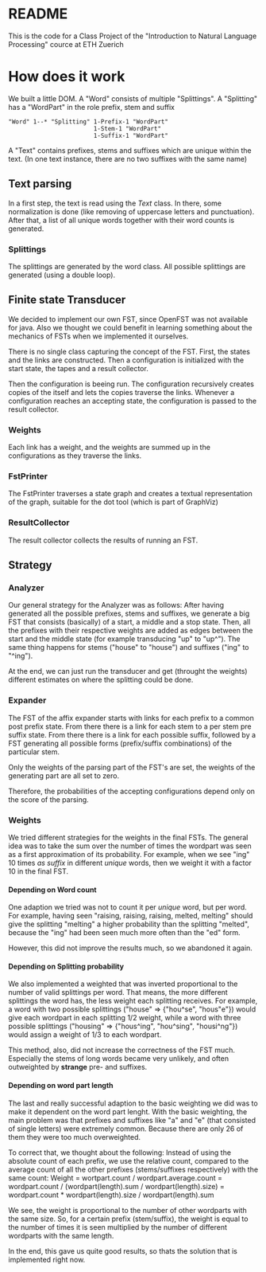 # README

This is the code for a Class Project of the "Introduction to Natural Language Processing" cource at ETH Zuerich

# How does it work
We built a little DOM. A "Word" consists of multiple "Splittings". A "Splitting" has a "WordPart" in the role
prefix, stem and suffix


	"Word" 1--* "Splitting" 1-Prefix-1 "WordPart"
    	                	1-Stem-1 "WordPart"
        	            	1-Suffix-1 "WordPart"

A "Text" contains prefixes, stems and suffixes which are unique within the text. (In one text instance,
there are no two suffixes with the same name)


## Text parsing

In a first step, the text is read using the *Text* class. In there, some normalization is done (like
removing of uppercase letters and punctuation). After that, a list of all unique words together
with their word counts is generated.

### Splittings

The splittings are generated by the word class. All possible splittings are generated
(using a double loop).

## Finite state Transducer

We decided to implement our own FST, since OpenFST was not available for java. Also we thought we could
benefit in learning something about the mechanics of FSTs when we implemented it ourselves.

There is no single class capturing the concept of the FST. First, the states and the links are 
constructed. Then a configuration is initialized with the start state, the tapes and a result collector.

Then the configuration is beeing run. The configuration recursively creates copies of the itself
and lets the copies traverse the links. Whenever a configuration reaches an accepting state, the 
configuration is passed to the result collector.  
 
### Weights
Each link has a weight, and the weights are summed up in the configurations as they traverse the links.

### FstPrinter
The FstPrinter traverses a state graph and creates a textual representation of the graph, suitable
for the dot tool (which is part of GraphViz)

### ResultCollector
The result collector collects the results of running an FST. 

## Strategy

### Analyzer

Our general strategy for the Analyzer was as follows: After having generated all the possible prefixes, stems and suffixes, we generate a big FST that
consists (basically) of a start, a middle and a stop state. Then, all the prefixes with their respective weights are added as edges between the start and
the middle state (for example transducing "up" to "up^"). The same thing happens for stems ("house" to "house") and suffixes ("ing" to "^ing").

At the end, we can just run the transducer and get (throught the weights) different estimates on where the splitting could be done.

### Expander

The FST of the affix expander starts with links for each
prefix to a common post prefix state. From there there is a
link for each stem to a per stem pre suffix state. From there
there is a link for each possible suffix, followed by a FST
generating all possible forms (prefix/suffix combinations) 
of the particular stem.

Only the weights of the parsing part of the FST's are set,
the weights of the generating part are all set to zero.

Therefore, the probabilities of the accepting configurations 
depend only on the score of the parsing.

### Weights

We tried different strategies for the weights in the final FSTs. The general idea was to take the sum over the number of times the wordpart was seen
as a first approximation of its probability. For example, when we see "ing" 10 times *as suffix* in different *unique* words,
then we weight it with a factor 10 in the final FST.

#### Depending on Word count

One adaption we tried was not to count it per *unique* word, but per word. For example, having seen "raising, raising, raising, melted, melting" should
give the splitting "melting" a higher probability than the splitting "melted", because the "ing" had been seen much more often than the "ed" form.

However, this did not improve the results much, so we abandoned it again.

#### Depending on Splitting probability

We also implemented a weighted that was inverted proportional to the number of valid splittings per word. That means, the more different splittings
the word has, the less weight each splitting receives. For example, a word with two possible splittings ("house" => {"hou^se", "hous"e"}) would give
each wordpart in each splitting 1/2 weight, while a word with three possible splittings ("housing" => {"hous^ing", "hou^sing", "housi^ng"}) would
assign a weight of 1/3 to each wordpart.

This method, also, did not increase the correctness of the FST much. Especially the stems of long words became very unlikely, and often outweighted
by **strange** pre- and suffixes.

#### Depending on word part length

The last and really successful adaption to the basic weighting we did was to make it dependent on the word part lenght. With the basic
weighting, the main problem was that prefixes and suffixes like "a" and "e" (that consisted of single letters) were extremely common.
Because there are only 26 of them they were too much overweighted.

To correct that, we thought about the following: Instead of using the absolute count of each prefix, we use the relative count, compared
to the average count of all the other prefixes (stems/suffixes respectively) with the same count: Weight =
wortpart.count / wordpart.average.count = wordpart.count / (wordpart(length).sum / wordpart(length).size) =
wordpart.count * wordpart(length).size / wordpart(length).sum

We see, the weight is proportional to the number of other wordparts with the same size. So, for a certain prefix (stem/suffix), the weight is equal
to the number of times it is seen multiplied by the number of different wordparts with the same length.

In the end, this gave us quite good results, so thats the solution that is implemented right now.
